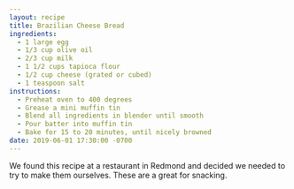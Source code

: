 ```yaml
---
layout: recipe
title: Brazilian Cheese Bread
ingredients:
  - 1 large egg
  - 1/3 cup olive oil
  - 2/3 cup milk
  - 1 1/2 cups tapioca flour
  - 1/2 cup cheese (grated or cubed)
  - 1 teaspoon salt
instructions:
  - Preheat oven to 400 degrees
  - Grease a mini muffin tin
  - Blend all ingredients in blender until smooth
  - Pour batter into muffin tin
  - Bake for 15 to 20 minutes, until nicely browned
date: 2019-06-01 17:30:00 -0700
---
```


We found this recipe at a restaurant in Redmond and decided we needed to try to make them ourselves. These are a great for snacking.
